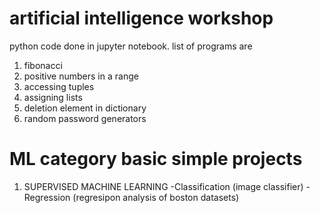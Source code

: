 # artificial intelligence workshop 
python code done in jupyter notebook.
list of programs are
1. fibonacci
2. positive numbers in a range
3. accessing tuples
4. assigning lists
5. deletion element in dictionary
6. random password generators
# ML category basic simple projects
1. SUPERVISED MACHINE LEARNING -Classification (image classifier) -Regression (regresipon analysis of boston datasets)
